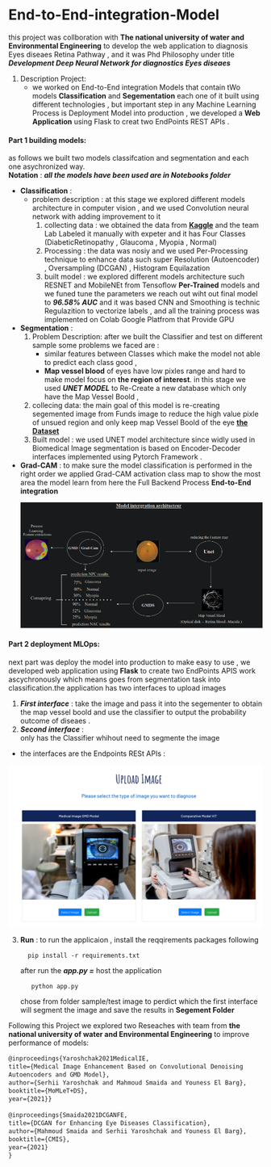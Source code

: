 # End-to-End-integration-Model
this project was collboration with **The national university of water and Environmental Engineering** to develop the web application to diagnosis Eyes diseaes Retina Pathway , and it was Phd Philosophy under title ***Development Deep Neural Network for diagnostics Eyes diseaes***
1. Description Project:
   - we worked on End-to-End integration Models that contain tWo models **Classification** and **Segementation** each one of it built using different technologies , but important step in any Machine Learning Process is Deployment Model into production , we developed a **Web Application** using Flask to creat two EndPoints REST APIs . 

#### Part 1 building models:
as follows we built two models classifcation and segmentation and each one asychronized way. </br>
**Notation** : ***all the models have been used are in Notebooks folder***

* **Classification** :
    - problem description :
      at this stage we explored different models architecture in computer vision , and we used Convolution neural network with adding improvement to it 
      1. collecting data :
         we obtained the data from [**Kaggle**](https://www.kaggle.com/competitions/diabetic-retinopathy-detection/data) and the team Lab Labeled it manually with expeter and it has Four Classes (DiabeticRetinopathy , Glaucoma , Myopia , Normal)
      2. Processing :
         the data was nosiy and we used Per-Processing technique to enhance data such 
         super Resolution (Autoencoder) , Oversampling (DCGAN) , Histogram Equilazation 
      3. built model :
         we explored different models architecture such RESNET and MobileNEt from Tensoflow **Per-Trained** models and we funed tune the parameters we reach out wiht out final model to ***96.58% AUC*** and it was based CNN and Smoothing is technic Regulazition to vectorize labels , and all the training process was implemented on Colab Google Platfrom that Provide GPU
* **Segmentation** :
    1. Problem Description:
      after we built the Classifier and test on different sample some problems we faced are :
        - similar features between Classes which make the model not able to predict each class good , 
        - **Map vessel blood** of eyes have low pixles range and hard to make model focus on **the region of interest**. in this stage we used ***UNET MODEL***  to Re-Create a new database which only have the Map Vessel Boold , 
    2. collecing data:
       the main goal of this model is re-creating segemented image from Funds image to reduce the high value pixle of unsued region and only keep map Vessel Boold of the eye [**the Dataset**](https://drive.grand-challenge.org/) 
    3. Built model :
       we used UNET model architecture since widly used in Biomedical Image segmentation is based on Encoder-Decoder interfaces implemented using Pytorch Framework . 
* **Grad-CAM** : 
    to make sure the model classification is performed in the right order we applied Grad-CAM activation class map to show the most area the model learn from 
    here the Full Backend Process **End-to-End integration**
    <p align="center">
  <img src="./img/intergration.png" width="650" title="hover text">
     </p>
#### Part 2 deployment MLOps:
next part was deploy the model into production to make easy to use , we developed web application using **Flask** to create two EndPoints APIS  work ascychronously which means goes from segmentation task into classification.the application has two interfaces to upload images 
1. ***First interface*** : 
      take the image and pass it into the segementer to obtain the map vessel boold and use the classifier to output the probability outcome of diseaes . 
2. ***Second interface*** :  
      only has the Classifier whihout need to segmente the image   

* the interfaces are the Endpoints RESt APIs : 
 <p align="center">
  <img src="./img/interfaceapp.png" width="650" title="hover text">
     </p>   

3. **Run** :
     to run the applicaion , install the reqqirements packages following

         pip install -r requirements.txt
     after run the ***app.py =*** host the application 

          python app.py 
    chose from folder sample/test image to perdict which the first interface will segment the image and save the results in **Segement Folder**    

Following this Project we explored two Reseaches with team from **the national university of water and Environmental Engineering** to improve performance of models: 

    @inproceedings{Yaroshchak2021MedicalIE,
    title={Medical Image Enhancement Based on Convolutional Denoising Autoencoders and GMD Model},
    author={Serhii Yaroshchak and Mahmoud Smaida and Youness El Barg},
    booktitle={MoMLeT+DS},
    year={2021}}

    @inproceedings{Smaida2021DCGANFE,
    title={DCGAN for Enhancing Eye Diseases Classification},
    author={Mahmoud Smaida and Serhii Yaroshchak and Youness El Barg},
    booktitle={CMIS},
    year={2021}
    }






